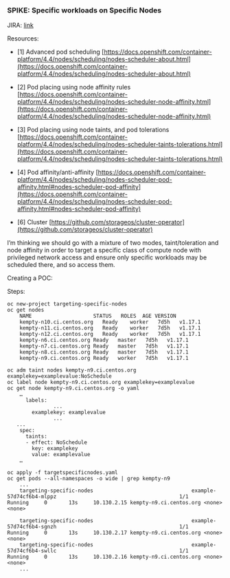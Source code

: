 ### SPIKE: Specific workloads on Specific Nodes
JIRA: [link](https://projects.engineering.redhat.com/browse/CPE-702)

Resources:


*   [1] Advanced pod scheduling [https://docs.openshift.com/container-platform/4.4/nodes/scheduling/nodes-scheduler-about.html](https://docs.openshift.com/container-platform/4.4/nodes/scheduling/nodes-scheduler-about.html)
*   [2] Pod placing using node affinity rules [https://docs.openshift.com/container-platform/4.4/nodes/scheduling/nodes-scheduler-node-affinity.html](https://docs.openshift.com/container-platform/4.4/nodes/scheduling/nodes-scheduler-node-affinity.html)
*   [3] Pod placing using node taints, and pod tolerations [https://docs.openshift.com/container-platform/4.4/nodes/scheduling/nodes-scheduler-taints-tolerations.html](https://docs.openshift.com/container-platform/4.4/nodes/scheduling/nodes-scheduler-taints-tolerations.html)
*   [4] Pod affinity/anti-affinity [https://docs.openshift.com/container-platform/4.4/nodes/scheduling/nodes-scheduler-pod-affinity.html#nodes-scheduler-pod-affinity](https://docs.openshift.com/container-platform/4.4/nodes/scheduling/nodes-scheduler-pod-affinity.html#nodes-scheduler-pod-affinity)
   
*   [6] Cluster [https://github.com/storageos/cluster-operator](https://github.com/storageos/cluster-operator)


I’m thinking we should go with a mixture of two modes, taint/toleration and node affinity in order to target a specific class of compute node with privileged network access and ensure only specific workloads may be scheduled there, and so access them.

Creating a POC:

Steps:
```
oc new-project targeting-specific-nodes
oc get nodes
    NAME                   	STATUS   ROLES	AGE	VERSION
    kempty-n10.ci.centos.org   Ready	worker   7d5h   v1.17.1
    kempty-n11.ci.centos.org   Ready	worker   7d5h   v1.17.1
    kempty-n12.ci.centos.org   Ready	worker   7d5h   v1.17.1
    kempty-n6.ci.centos.org	Ready	master   7d5h   v1.17.1
    kempty-n7.ci.centos.org	Ready	master   7d5h   v1.17.1
    kempty-n8.ci.centos.org	Ready	master   7d5h   v1.17.1
    kempty-n9.ci.centos.org	Ready	worker   7d5h   v1.17.1

oc adm taint nodes kempty-n9.ci.centos.org examplekey=examplevalue:NoSchedule
oc label node kempty-n9.ci.centos.org examplekey=examplevalue
oc get node kempty-n9.ci.centos.org -o yaml
    …
      labels:
               ...
    	examplekey: examplevalue
               ...
   ...
    spec:
      taints:
      - effect: NoSchedule
    	key: examplekey
    	value: examplevalue
    …

oc apply -f targetspecificnodes.yaml
oc get pods --all-namespaces -o wide | grep kempty-n9
    ...
    targeting-specific-nodes                            	example-57d74cf6b4-mlppz                                     	1/1 	Running 	0      	13s 	10.130.2.15	kempty-n9.ci.centos.org	<none>       	<none>

    targeting-specific-nodes                            	example-57d74cf6b4-sgnzh                                      	1/1 	Running 	0      	13s 	10.130.2.17	kempty-n9.ci.centos.org	<none>       	<none>
    targeting-specific-nodes                            	example-57d74cf6b4-swllc                                      	1/1 	Running 	0      	13s 	10.130.2.16	kempty-n9.ci.centos.org	<none>       	<none>
    ...
```
